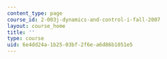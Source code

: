 ```yaml
---
content_type: page
course_id: 2-003j-dynamics-and-control-i-fall-2007
layout: course_home
title: ''
type: course
uid: 6e4dd24a-1b25-03bf-2f6e-a6d86b1051e5
---
```

